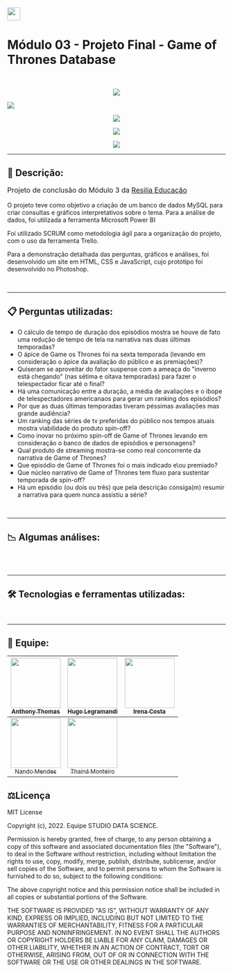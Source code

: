 # <img height="30" src="https://www.resilia.com.br/wp-content/themes/resiliaTheme/assets/images/logo.png" />  

# Módulo 03 - Projeto Final - Game of Thrones Database

<br>
<p align="center">
<img src="http://img.shields.io/static/v1?label=STATUS&message=EM%20ANDAMENTO&color=GREEN&style=for-the-badge"/>
</p>
<img src="./Imagens/bg_got_1.png" />

<br>


<p align="center">
<img src="http://img.shields.io/static/v1?label=DATABASE%20PRINCIPAL&message=TABELAS%20EM%20CSV&color=GREEN&style=for-the-badge"/>
</p>

<p align="center">
<img src="http://img.shields.io/static/v1?label=FONTES%20AUXILIARES&message=HBO%20e%20IMDb&color=GREEN&style=for-the-badge"/>
</p>

<p align="center">
<img src="http://img.shields.io/static/v1?label=TRATAMENTO&message=MySQL%20E%20POWER%20BI&color=GREEN&style=for-the-badge"/>
</p>

<hr/>

## 🔖 Descrição:

<p style="font-size: 16px">Projeto de conclusão do Módulo 3 da <a href="https://www.resilia.com.br/">Resilia Educação</a></p>
<p style="font-size: 14px">O projeto teve como objetivo a criação de um banco de dados MySQL para criar consultas e gráficos interpretativos sobre o tema. Para a análise de dados, foi utilizada a ferramenta Microsoft Power BI</p>
<p style="font-size: 14px">Foi utilizado SCRUM como metodologia ágil para a organização do projeto, com o uso da ferramenta Trello.</p>
<p style="font-size: 14px">Para a demonstração detalhada das perguntas, gráficos e análises, foi desenvolvido um site em HTML, CSS e JavaScript, cujo protótipo foi desenvolvido no Photoshop.</p>


<br>
<hr/>

## 📋 Perguntas utilizadas:

<ul style="list-style: square;">
    <li>O cálculo de tempo de duração dos episódios mostra se houve de fato uma redução de tempo de tela na narrativa nas duas últimas temporadas?</li>
    <li>O ápice de Game os Thrones foi na sexta temporada (levando em consideração o ápice da avaliação do público e as premiações)?</li>
    <li>Quiseram se aproveitar do fator suspense com a ameaça do "inverno está chegando" (nas sétima e oitava temporadas) para fazer o telespectador ficar até o final?</li>
    <li>Há uma comunicação entre a duração, a média de avaliações e o ibope de telespectadores americanaos para gerar um ranking dos episódios?</li>
    <li>Por que as duas últimas temporadas tiveram péssimas avaliações mas grande audiência?</li>
    <li>Um ranking das séries de tv preferidas do público nos tempos atuais mostra viabilidade do produto spin-off?</li>
    <li>Como inovar no próximo spin-off de Game of Thrones levando em consideração o banco de dados de episódios e personagens?</li>
    <li>Qual produto de streaming mostra-se como real concorrente da narrativa de Game of Thrones?</li>
    <li>Que episódio de Game of Thrones foi o mais indicado e\ou premiado?</li>
    <li>Que núcleo narrativo de Game of Thrones tem fluxo para sustentar temporada de spin-off?</li>
    <li>Há um episódio (ou dois ou três) que pela descrição consiga(m) resumir a narrativa para quem nunca assistiu a série?</li>
</ul>

<br>
<hr/>

## 📉 Algumas análises:

<br>
<br>
<hr/>

## 🛠️ Tecnologias e ferramentas utilizadas:

<div align="center">
</div>

<br>
<hr/>

## 👥 Equipe:
| [<img src="https://avatars.githubusercontent.com/u/95666367?v=4" width=115><br><sub>Anthony Thomas</sub>](https://github.com/anthonythom) |  [<img src="https://avatars.githubusercontent.com/u/95043315?v=4" width=115><br><sub>Hugo Legramandi</sub>](https://github.com/hugolegramandi) |  [<img src="https://avatars.githubusercontent.com/u/94466133?v=4" width=115><br><sub>Irena Costa</sub>](https://github.com/irenacosta) |
| :---: | :---: | :---: |
| [<img src="https://avatars.githubusercontent.com/u/95762100?v=4" width=115><br><sub>Nando Mendes</sub>](https://github.com/nandomerces) |  [<img src="https://avatars.githubusercontent.com/u/96400582?v=4" width=115><br><sub>Thainá Monteiro</sub>](https://github.com/Thaina-Monteiro) |

## ⚖️Licença
MIT License

Copyright (c), 2022. Equipe STUDIO DATA SCIENCE.

Permission is hereby granted, free of charge, to any person obtaining a copy of this software and associated documentation files (the "Software"), to deal
in the Software without restriction, including without limitation the rights to use, copy, modify, merge, publish, distribute, sublicense, and/or sell
copies of the Software, and to permit persons to whom the Software is furnished to do so, subject to the following conditions:

The above copyright notice and this permission notice shall be included in all copies or substantial portions of the Software.

THE SOFTWARE IS PROVIDED "AS IS", WITHOUT WARRANTY OF ANY KIND, EXPRESS OR IMPLIED, INCLUDING BUT NOT LIMITED TO THE WARRANTIES OF MERCHANTABILITY,
FITNESS FOR A PARTICULAR PURPOSE AND NONINFRINGEMENT. IN NO EVENT SHALL THE AUTHORS OR COPYRIGHT HOLDERS BE LIABLE FOR ANY CLAIM, DAMAGES OR OTHER
LIABILITY, WHETHER IN AN ACTION OF CONTRACT, TORT OR OTHERWISE, ARISING FROM, OUT OF OR IN CONNECTION WITH THE SOFTWARE OR THE USE OR OTHER DEALINGS IN THE
SOFTWARE.

<br>

